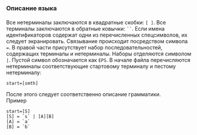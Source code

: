 ### Описание языка
#### 

Все нетерминалы заключаются в квадратные скобки: `[ ]`. 
Все терминалы заключаются в обратные ковычки: ` `` `. 
Если имена идентификаторов содержат одни из перечисленных спецсимволов, 
их следует экранировать. Связывание происходит посредством символа `=`.
В правой части присутствует набор последовательностей, содержащих терминалы и нетерминалы. 
Наборы отделяются символом `|`. Пустой символ обозначается как `EPS`. В начале файла перечисляются нетерминалы соответствующие 
стартовому терминалу и пестому нетерминалу: 
```
start=[smth] 
```
После этого следует соответственно описание грамматики. \
Пример
```
start=[S]
[S] = `s` | [A][B]
[A] = `a`
[B] = `b`
```